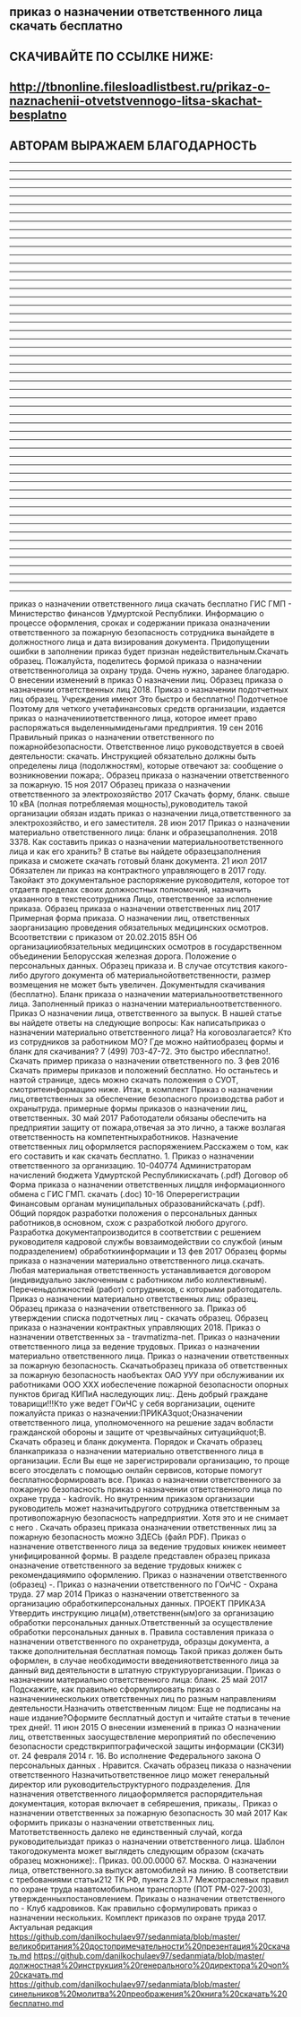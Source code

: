 приказ о назначении ответственного лица скачать бесплатно
--------------------------------------------------
СКАЧИВАЙТЕ ПО ССЫЛКЕ НИЖЕ:
--------------------------------------------------
http://tbnonline.filesloadlistbest.ru/prikaz-o-naznachenii-otvetstvennogo-litsa-skachat-besplatno
--------------------------------------------------
АВТОРАМ ВЫРАЖАЕМ БЛАГОДАРНОСТЬ
--------------------------------------------------
--------------------------------------------------
--------------------------------------------------
--------------------------------------------------
--------------------------------------------------
--------------------------------------------------
--------------------------------------------------
--------------------------------------------------
--------------------------------------------------
--------------------------------------------------
--------------------------------------------------
--------------------------------------------------
--------------------------------------------------
--------------------------------------------------
--------------------------------------------------
--------------------------------------------------
--------------------------------------------------
--------------------------------------------------
--------------------------------------------------
--------------------------------------------------
--------------------------------------------------
--------------------------------------------------
--------------------------------------------------
--------------------------------------------------
--------------------------------------------------
--------------------------------------------------
--------------------------------------------------
--------------------------------------------------
--------------------------------------------------
--------------------------------------------------
--------------------------------------------------
--------------------------------------------------
--------------------------------------------------
--------------------------------------------------
--------------------------------------------------
--------------------------------------------------
--------------------------------------------------
--------------------------------------------------
--------------------------------------------------
--------------------------------------------------
--------------------------------------------------
--------------------------------------------------
--------------------------------------------------
--------------------------------------------------
--------------------------------------------------
--------------------------------------------------
--------------------------------------------------
--------------------------------------------------
--------------------------------------------------
--------------------------------------------------
--------------------------------------------------
--------------------------------------------------
--------------------------------------------------
приказ о назначении ответственного лица скачать бесплатно ГИС ГМП - Министерство финансов Удмуртской Республики. Информацию о процессе оформления, сроках и содержании приказа оназначении ответственного за пожарную безопасность сотрудника вынайдете в  должностного лица и дата визирования документа. Придопущении ошибки в заполнении приказ будет признан недействительным.Скачать образец. Пожалуйста, поделитесь формой приказа о назначении ответственноголица за охрану труда. Очень нужно, заранее благодарю. О внесении изменений в приказ О назначении лиц. Образец приказа о назначении ответственных лиц 2018. Приказ о назначении подотчетных лиц  образец. Учреждения имеют Это быстро и бесплатно! Подотчетное  Поэтому для четкого учетафинансовых средств организации, издается приказ о назначенииответственного лица, которое имеет право распоряжаться выделеннымиденьгами предприятия. 19 сен 2016  Правильный приказ о назначении ответственного по пожарнойбезопасности.  Ответственное лицо руководствуется в своей деятельности:  скачать. Инструкцией обязательно должны быть определены лица (подолжностям), которые отвечают за: сообщение о возникновении пожара;. Образец приказа о назначении ответственного за пожарную. 15 ноя 2017  Образец приказа о назначении ответственного за электрохозяйство 2017 Скачать форму, бланк.  свыше 10 кВА (полная потребляемая мощность),руководитель такой организации обязан издать приказ о назначении лица,ответственного за электрохозяйство, и его заместителя. 28 июн 2017  Приказ о назначении материально ответственного лица: бланк и образецзаполнения.  2018 3378. Как составить приказ о назначении материальноответственного лица и как его хранить? В статье вы найдете образецзаполнения приказа и сможете скачать готовый бланк документа. 21 июл 2017  Обязателен ли приказ на контрактного управляющего в 2017 году.  Такойакт  это документальное распоряжение руководителя, которое тот отдаетв пределах своих должностных полномочий, назначить указанного в текстесотрудника  Лицо, ответственное за исполнение приказа. Образец приказа о назначении ответственных лиц 2017
Примерная форма приказа. О назначении лиц, ответственных заорганизацию проведения обязательных медицинских осмотров. Всоответствии с приказом от 20.02.2015  85Н Об организацииобязательных медицинских осмотров в государственном объединении Белорусская железная дорога. Положение о персональных данных. Образец приказа и. В случае отсутствия какого-либо другого документа об материальнойответственности, размер возмещения не может быть увеличен. Документыдля скачивания (бесплатно). Бланк приказа о назначении материальноответственного лица. Заполненный приказ о назначении материальноответственного. Приказ О назначении лица, ответственного за выпуск. В нашей статье вы найдете ответы на следующие вопросы: Как написатьприказ о назначении материально ответственного лица? На коговозлагается? Кто из сотрудников  за работником МО? Где можно найтиобразец формы и бланк для скачивания?  7 (499) 703-47-72. Это быстро ибесплатно!. Скачать пример приказа о назначении ответственного по. 3 фев 2016  Скачать примеры приказов и положений бесплатно.  Но останьтесь и наэтой странице, здесь можно скачать положения о СУОТ, смотритеинформацию ниже. Итак, в комплект  Приказ о назначении лиц,ответственных за обеспечение безопасного производства работ и охранытруда. примерные формы приказов о назначении лиц, ответственных. 30 май 2017  Работодатели обязаны обеспечить на предприятии защиту от пожара,отвечая за это лично, а также возлагая ответственность на компетентныхработников. Назначение ответственных лиц оформляется распоряжением.Расскажем о том, как его составить и как скачать бесплатно. 1. Приказ о назначении ответственного за организацию. 10-040774 Администраторам начислений бюджета Удмуртской Республикискачать (.pdf) Договор об  Форма приказа о назначении ответственных лицдля информационного обмена с ГИС ГМП. скачать (.doc)  10-16 Оперерегистрации Финансовым органам муниципальных образованийскачать (.pdf). Общий порядок разработки положения о персональных данных работников,в основном, схож с разработкой любого другого. Разработка документапроизводится в соответствии с решением руководителя кадровой службы вовзаимодействии со службой (иным подразделением) обработкиинформации и
13 фев 2017  Образец формы приказа о назначении материально ответственного лица.скачать. Любая материальная ответственность устанавливается договором (индивидуально заключенным с работником либо коллективным). Переченьдолжностей (работ) сотрудников, с которыми работодатель. Приказ о назначении материально ответственных лиц: образец. Образец приказа о назначении ответственного за. Приказ об утверждении списка подотчетных лиц - скачать образец. Образец приказа о назначении контрактных управляющих 2018. Приказ о назначении ответственных за  - travmatizma-net. Приказ о назначении ответственного лица за ведение трудовых. Приказ о назначении материально ответственного лица. Приказ о назначении ответственных за пожарную безопасность.  Скачатьобразец приказа об ответственных за пожарную безопасность  наобъектах ОАО УУУ при обслуживании их работниками ООО ХХХ иобеспечение пожарной безопасности опорных пунктов бригад КИПиА наследующих лиц:. День добрый граждане товарищи!!!Кто уже ведет ГОиЧС у себя ворганизации, оцените пожалуйста приказ о назначении:ПРИКАЗquot;Оназначении ответственного лица, уполномоченного на решение задач вобласти гражданской обороны и защите от чрезвычайных ситуацийquot;В. Скачать образец и бланк документа. Порядок и  Скачать образец бланкаприказа о назначении материально ответственного лица в организации. Если Вы еще не зарегистрировали организацию, то проще всего этосделать с помощью онлайн сервисов, которые помогут бесплатносформировать все. Приказ о назначении ответственного за пожарную безопасность
приказ о назначении ответственного лица по охране труда - kadrovik. Но внутренним приказом организации руководитель может назначитьдругого сотрудника ответственным за противопожарную безопасность напредприятии. Хотя это и не снимает с него . Скачать образец приказа оназначении ответственных лиц за пожарную безопасность можно ЗДЕСЬ (файл PDF). Приказ о назначение ответственного лица за ведение трудовых книжек неимеет унифицированной формы. В разделе представлен образец приказа оназначение ответственного за ведение трудовых книжек с рекомендациямипо оформлению. Приказ о назначении ответственного (образец) -. Приказ о назначении ответственного по ГОиЧС - Охрана труда. 27 мар 2014  Приказ о назначении ответственного за организацию обработкиперсональных данных. ПРОЕКТ ПРИКАЗА  Утвердить инструкцию лица(м),ответственн(ым)ого за организацию обработки  персональных данных.Ответственный за осуществление обработки персональных данных в. Правила составления приказа о назначении ответственного по охранетруда, образцы документа, а также дополнительная бесплатная помощь Такой приказ должен быть оформлен, в случае необходимости введенияответственного лица за данный вид деятельности в штатную структуруорганизации. Приказ о назначении материально ответственного лица: бланк. 25 май 2017  Подскажите, как правильно сформулировать приказ о назначениинескольких ответственных лиц по разным направлениям деятельности.Назначить ответственным лицом:  Еще не подписаны на наше издание?Оформите бесплатный доступ и читайте статьи в течение трех дней!. 11 июн 2015  О внесении изменений в приказ О назначении лиц, ответственных заосуществление мероприятий по обеспечению безопасности средствкриптографической защиты информации (СКЗИ) от. 24 февраля 2014 г. 16. Во исполнение Федерального закона О персональных данных . Нравится. Скачать образец пиказа о назначении ответственного Назначитьответственное лицо может генеральный директор или руководительструктурного подразделения. Для назначения ответственного лицаоформляется распорядительная документация, которая включает в себярешения, приказы,. Приказ о назначении ответственных за пожарную безопасность
30 май 2017  Как оформить приказы о назначении ответственных лиц. Матответственность далеко не единственный случай, когда руководительиздат приказ о назначении ответственного лица.  Шаблон такогодокумента может выглядеть следующим образом (скачать образец можнониже):. Приказ. 00.00.0000  67. Москва. О назначении лица, ответственного.за выпуск автомобилей на линию. В соответствии с требованиями статьи212 ТК РФ, пункта 2.3.1.7 Межотраслевых правил по охране труда наавтомобильном транспорте (ПОТ РМ-027-2003), утвержденныхпостановлением. Приказы о назначении ответственного по  - Клуб кадровиков. Как правильно сформулировать приказ о назначении нескольких. Комплект приказов по охране труда 2017. Актуальная редакция
https://github.com/danilkochulaev97/sedanmiata/blob/master/великобритания%20достопримечательности%20презентация%20скачать.md
https://github.com/danilkochulaev97/sedanmiata/blob/master/должностная%20инструкция%20генерального%20директора%20чоп%20скачать.md
https://github.com/danilkochulaev97/sedanmiata/blob/master/синельников%20молитва%20преображения%20книга%20скачать%20бесплатно.md
